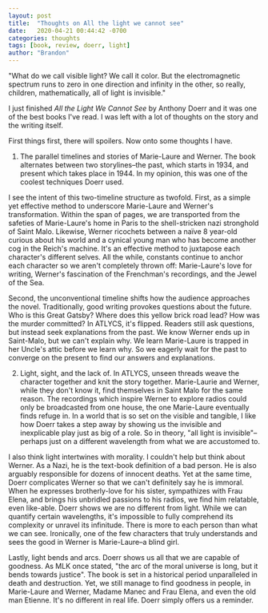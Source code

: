 ```yaml
---
layout: post
title:  "Thoughts on All the light we cannot see"
date:   2020-04-21 00:44:42 -0700
categories: thoughts
tags: [book, review, doerr, light]
author: "Brandon"
---
```


"What do we call visible light? We call it color. But the electromagnetic spectrum runs to zero in one direction and infinity in the other, so really, children, mathematically, all of light is invisible."

I just finished <i>All the Light We Cannot See</i> by Anthony Doerr and it was one of the best books I've read. I was left with a lot of thoughts on the story and the writing itself.

First things first, there will spoilers. Now onto some thoughts I have.

1) The parallel timelines and stories of Marie-Laure and Werner. The book alternates between two storylines–the past, which starts in 1934, and present which takes place in 1944. In my opinion, this was one of the coolest techniques Doerr used.

I see the intent of this two-timeline structure as twofold. First, as a simple yet effective method to underscore Marie-Laure and Werner's transformation. Within the span of pages, we are transported from the safeties of Marie-Laure's home in Paris to the shell-stricken nazi stronghold of Saint Malo. Likewise, Werner ricochets between a na&iuml;ve 8 year-old curious about his world and a cynical young man who has become another cog in the Reich's machine. It's an effective method to juxtapose each character's different selves. All the while, constants continue to anchor each character so we aren't completely thrown off: Marie-Laure's love for writing, Werner's fascination of the Frenchman's recordings, and the Jewel of the Sea.

Second, the unconventional timeline shifts how the audience approaches the novel. Traditionally, good writing provokes questions about the future. Who is this Great Gatsby? Where does this yellow brick road lead? How was the murder committed? In ATLYCS, it's flipped. Readers still ask questions, but instead seek explanations from the past. We know Werner ends up in Saint-Malo, but we can't explain why. We learn Marie-Laure is trapped in her Uncle's attic before we learn why. So we eagerly wait for the past to converge on the present to find our answers and explanations.

2) Light, sight, and the lack of. In ATLYCS, unseen threads weave the character together and knit the story together. Marie-Laurie and Werner, while they don't know it, find themselves in Saint Malo for the same reason. The recordings which inspire Werner to explore radios could only be broadcasted from one house, the one Marie-Laure eventually finds refuge in. In a world that is so set on the visible and tangible, I like how Doerr takes a step away by showing us the invisible and inexplicable play just as big of a role. So in theory, "all light is invisible"–perhaps just on a different wavelength from what we are accustomed to.

I also think light intertwines with morality. I couldn't help but think about Werner. As a Nazi, he is the text-book definition of a bad person. He is also arguably responsible for dozens of innocent deaths. Yet at the same time, Doerr complicates Werner so that we can't definitely say he is immoral. When he expresses brotherly-love for his sister, sympathizes with Frau Elena, and brings his unbridled passions to his radios, we find him relatable, even like-able. Doerr shows we are no different from light. While we can quantify certain wavelengths, it's impossible to fully comprehend its complexity or unravel its infinitude. There is more to each person than what we can see. Ironically, one of the few characters that truly understands and sees the good in Werner is Marie-Laure–a blind girl.

Lastly, light bends and arcs. Doerr shows us all that we are capable of goodness. As MLK once stated, "the arc of the moral universe is long, but it bends towards justice". The book is set in a historical period unparalleled in death and destruction. Yet, we still manage to find goodness in people, in Marie-Laure and Werner, Madame Manec and Frau Elena, and even the old man Etienne. It's no different in real life. Doerr simply offers us a reminder.

